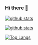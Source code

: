 ### Hi there 👋

<!--
**23carnies/23carnies** is a ✨ _special_ ✨ repository because its `README.md` (this file) appears on your GitHub profile.

Here are some ideas to get you started:

- 🔭 I’m currently working on ...
- 🌱 I’m currently learning ...
- 👯 I’m looking to collaborate on ...
- 🤔 I’m looking for help with ...
- 💬 Ask me about ...
- 📫 How to reach me: ...
- 😄 Pronouns: ...
- ⚡ Fun fact: ...
-->
[![github stats](https://github-readme-stats.vercel.app/api?username=23carnies&hide=contribs,issues&count_private=true&show_icons=true&theme=react)](https://github.com/23carnies/github-readme-stats)


[![github stats](https://github-readme-stats.vercel.app/api?username=23carnies&show_icons=true&hide=issues,contribs&theme=omni)](https://github.com/23carnies/github-readme-stats)

[![Top Langs](https://github-readme-stats.vercel.app/api/top-langs/?username=23carnies&langs_count=8&show_icons=true&theme=flag_india&layout=compact)](https://github.com/23carnies/github-readme-stats)
